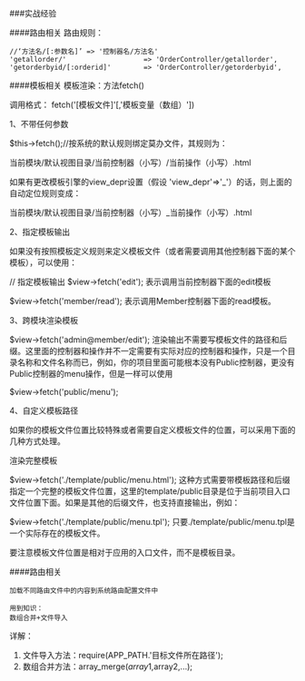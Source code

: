 ###实战经验

####路由相关
路由规则：

	//‘方法名/[:参数名]’ => '控制器名/方法名'
	'getallorder/'    				 => 'OrderController/getallorder',
    'getorderbyid/[:orderid]'        => 'OrderController/getorderbyid',


####模板相关
模板渲染：方法fetch()

调用格式：
fetch('[模板文件]'[,'模板变量（数组）'])

1、不带任何参数

$this->fetch();//按系统的默认规则绑定莫办文件，其规则为：

当前模块/默认视图目录/当前控制器（小写）/当前操作（小写）.html

如果有更改模板引擎的view_depr设置（假设 'view_depr'=>'_'）的话，则上面的自动定位规则变成：

当前模块/默认视图目录/当前控制器（小写）_当前操作（小写）.html

2、指定模板输出

如果没有按照模板定义规则来定义模板文件（或者需要调用其他控制器下面的某个模板），可以使用：

// 指定模板输出
$view->fetch('edit'); 
表示调用当前控制器下面的edit模板

$view->fetch('member/read');
表示调用Member控制器下面的read模板。

3、跨模块渲染模板

$view->fetch('admin@member/edit');
渲染输出不需要写模板文件的路径和后缀。这里面的控制器和操作并不一定需要有实际对应的控制器和操作，只是一个目录名称和文件名称而已，例如，你的项目里面可能根本没有Public控制器，更没有Public控制器的menu操作，但是一样可以使用

$view->fetch('public/menu');

4、自定义模板路径

如果你的模板文件位置比较特殊或者需要自定义模板文件的位置，可以采用下面的几种方式处理。

渲染完整模板

$view->fetch('./template/public/menu.html');
这种方式需要带模板路径和后缀指定一个完整的模板文件位置，这里的template/public目录是位于当前项目入口文件位置下面。如果是其他的后缀文件，也支持直接输出，例如：

$view->fetch('./template/public/menu.tpl');
只要./template/public/menu.tpl是一个实际存在的模板文件。

要注意模板文件位置是相对于应用的入口文件，而不是模板目录。


####路由相关

	加载不同路由文件中的内容到系统路由配置文件中

	用到知识：
	数组合并+文件导入

详解：

1. 文件导入方法：require(APP_PATH.'目标文件所在路径');
2. 数组合并方法：array_merge($array1,$array2,...);





